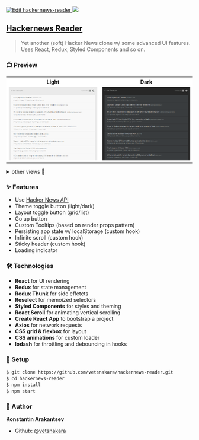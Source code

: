 <a href="https://codesandbox.io/s/github/vetsnakara/hackernews-reader/tree/master/?fontsize=14&hidenavigation=1&theme=dark">
  <img height="20" alt="Edit hackernews-reader" src="https://codesandbox.io/static/img/play-codesandbox.svg">
</a>

<a href="https://standardjs.com">
  <img height="20" src="https://img.shields.io/badge/code_style-standard-brightgreen.svg"/>
</a>

<h2>
  <a href="https://modest-wescoff-ef0e02.netlify.com/" target="_blank">Hackernews Reader</a>
</h2>

> Yet another (soft) Hacker News clone w/ some advanced UI features. Uses React, Redux, Styled Components and so on.

### 📺 Preview
  <table style="width: 100%; background-color: white">
  <tr>
    <th>Light</th>
    <th>Dark</th>
  </tr>
  <tr>
    <td><img src="https://raw.githubusercontent.com/vetsnakara/hackernews-reader/master/preview/list-light.png"/></td>
    <td><img src="https://raw.githubusercontent.com/vetsnakara/hackernews-reader/master/preview/list-dark.png"/></td>
  </tr>
  </table>

<details>
<summary>other views 👀</summary>
  <table style="width: 100%; background-color: white">
  <tr>
    <th>Light</th>
    <th>Dark</th>
  </tr>
  <tr>
    <td><img src="https://raw.githubusercontent.com/vetsnakara/hackernews-reader/master/preview/grid-light.png"/></td>
    <td><img src="https://raw.githubusercontent.com/vetsnakara/hackernews-reader/master/preview/grid-dark.png"/></td>
  </tr>
  </table>
</details>

### ✨ Features
* Use [Hacker News API](https://hacker-news.firebaseio.com/v0)
* Theme toggle button (light/dark)
* Layout toggle button (grid/list)
* Go up button
* Custom Tooltips (based on render props pattern)
* Persisting app state w/ localStorage (custom hook)
* Infinite scroll (custom hook)
* Sticky header (custom hook)
* Loading indicator

### 🛠️ Technologies
* __React__ for UI rendering
* __Redux__ for state management
* __Redux Thunk__ for side effetcts
* __Reselect__ for memoized selectors
* __Styled Components__ for styles and theming
* __React Scroll__ for animating vertical scrolling
* __Create React App__ to bootstrap a project
* __Axios__ for network requests
* __CSS grid & flexbox__ for layout
* __CSS animations__ for custom loader
* __lodash__ for throttling and debouncing in hooks

### 🚀 Setup
``` sh
$ git clone https://github.com/vetsnakara/hackernews-reader.git
$ cd hackernews-reader
$ npm install
$ npm start
```

### 👷 Author
**Konstantin Arakantsev**
- Github: [@vetsnakara](https://github.com/vetsnakara)